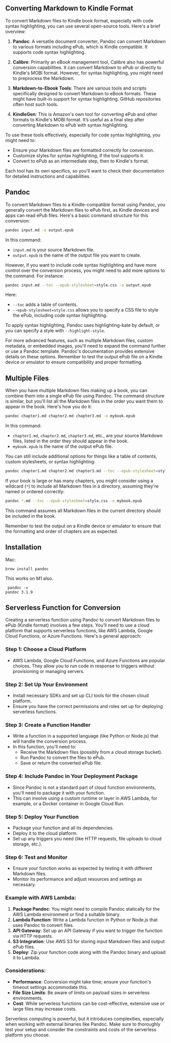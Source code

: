 ## Converting Markdown to Kindle Format

To convert Markdown files to Kindle book format, especially with code syntax highlighting, you can use several open-source tools. Here's a brief overview:

1. **Pandoc**: A versatile document converter, Pandoc can convert Markdown to various formats including ePub, which is Kindle compatible. It supports code syntax highlighting.

2. **Calibre**: Primarily an eBook management tool, Calibre also has powerful conversion capabilities. It can convert Markdown to ePub or directly to Kindle's MOBI format. However, for syntax highlighting, you might need to preprocess the Markdown.

3. **Markdown-to-Ebook Tools**: There are various tools and scripts specifically designed to convert Markdown to eBook formats. These might have built-in support for syntax highlighting. GitHub repositories often host such tools.

4. **KindleGen**: This is Amazon's own tool for converting ePub and other formats to Kindle's MOBI format. It’s useful as a final step after converting Markdown to ePub with syntax highlighting.

To use these tools effectively, especially for code syntax highlighting, you might need to:

- Ensure your Markdown files are formatted correctly for conversion.
- Customize styles for syntax highlighting, if the tool supports it.
- Convert to ePub as an intermediate step, then to Kindle's format.

Each tool has its own specifics, so you'll want to check their documentation for detailed instructions and capabilities.

## Pandoc

To convert Markdown files to a Kindle-compatible format using Pandoc, you generally convert the Markdown files to ePub first, as Kindle devices and apps can read ePub files. Here's a basic command structure for this conversion:

```bash
pandoc input.md -o output.epub
```

In this command:

- `input.md` is your source Markdown file.
- `output.epub` is the name of the output file you want to create.

However, if you want to include code syntax highlighting and have more control over the conversion process, you might need to add more options to the command. For instance:

```bash
pandoc input.md --toc --epub-stylesheet=style.css -o output.epub
```

Here:

- `--toc` adds a table of contents.
- `--epub-stylesheet=style.css` allows you to specify a CSS file to style the ePub, including code syntax highlighting.

To apply syntax highlighting, Pandoc uses highlighting-kate by default, or you can specify a style with `--highlight-style`.

For more advanced features, such as multiple Markdown files, custom metadata, or embedded images, you'll need to expand the command further or use a Pandoc template. Pandoc's documentation provides extensive details on these options. Remember to test the output ePub file on a Kindle device or emulator to ensure compatibility and proper formatting.

## Multiple Files

When you have multiple Markdown files making up a book, you can combine them into a single ePub file using Pandoc. The command structure is similar, but you'll list all the Markdown files in the order you want them to appear in the book. Here's how you do it:

```bash
pandoc chapter1.md chapter2.md chapter3.md -o mybook.epub
```

In this command:

- `chapter1.md`, `chapter2.md`, `chapter3.md`, etc., are your source Markdown files, listed in the order they should appear in the book.
- `mybook.epub` is the name of the output ePub file.

You can still include additional options for things like a table of contents, custom stylesheets, or syntax highlighting:

```bash
pandoc chapter1.md chapter2.md chapter3.md --toc --epub-stylesheet=style.css -o mybook.epub
```

If your book is large or has many chapters, you might consider using a wildcard (`*`) to include all Markdown files in a directory, assuming they're named or ordered correctly:

```bash
pandoc *.md --toc --epub-stylesheet=style.css -o mybook.epub
```

This command assumes all Markdown files in the current directory should be included in the book.

Remember to test the output on a Kindle device or emulator to ensure that the formatting and order of chapters are as expected.

## Installation

Mac:

```
brew install pandoc
```

This works on M1 also.

```
 pandoc -v
pandoc 3.1.9
```

## Serverless Function for Conversion

Creating a serverless function using Pandoc to convert Markdown files to ePub (Kindle format) involves a few steps. You'll need to use a cloud platform that supports serverless functions, like AWS Lambda, Google Cloud Functions, or Azure Functions. Here's a general approach:

### Step 1: Choose a Cloud Platform
- AWS Lambda, Google Cloud Functions, and Azure Functions are popular choices. They allow you to run code in response to triggers without provisioning or managing servers.

### Step 2: Set Up Your Environment
- Install necessary SDKs and set up CLI tools for the chosen cloud platform.
- Ensure you have the correct permissions and roles set up for deploying serverless functions.

### Step 3: Create a Function Handler
- Write a function in a supported language (like Python or Node.js) that will handle the conversion process.
- In this function, you'll need to:
  - Receive the Markdown files (possibly from a cloud storage bucket).
  - Run Pandoc to convert the files to ePub.
  - Save or return the converted ePub file.

### Step 4: Include Pandoc in Your Deployment Package
- Since Pandoc is not a standard part of cloud function environments, you'll need to package it with your function.
- This can involve using a custom runtime or layer in AWS Lambda, for example, or a Docker container in Google Cloud Run.

### Step 5: Deploy Your Function
- Package your function and all its dependencies.
- Deploy it to the cloud platform.
- Set up any triggers you need (like HTTP requests, file uploads to cloud storage, etc.).

### Step 6: Test and Monitor
- Ensure your function works as expected by testing it with different Markdown files.
- Monitor its performance and adjust resources and settings as necessary.

### Example with AWS Lambda:
1. **Package Pandoc**: You might need to compile Pandoc statically for the AWS Lambda environment or find a suitable binary.
2. **Lambda Function**: Write a Lambda function in Python or Node.js that uses Pandoc to convert files.
3. **API Gateway**: Set up an API Gateway if you want to trigger the function via HTTP requests.
4. **S3 Integration**: Use AWS S3 for storing input Markdown files and output ePub files.
5. **Deploy**: Zip your function code along with the Pandoc binary and upload it to Lambda.

### Considerations:
- **Performance**: Conversion might take time; ensure your function's timeout settings accommodate this.
- **File Size Limits**: Be aware of limits on payload sizes in serverless environments.
- **Cost**: While serverless functions can be cost-effective, extensive use or large files may increase costs.

Serverless computing is powerful, but it introduces complexities, especially when working with external binaries like Pandoc. Make sure to thoroughly test your setup and consider the constraints and costs of the serverless platform you choose.
